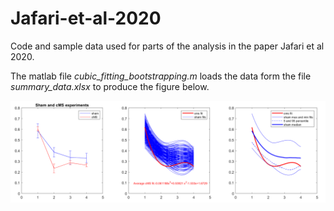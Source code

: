 # Jafari-et-al-2020
Code and sample data used for parts of the analysis in the paper Jafari et al 2020.

The matlab file *cubic_fitting_bootstrapping.m* loads the data form the file *summary_data.xlsx* to produce the figure below.

![](figureA.png)
